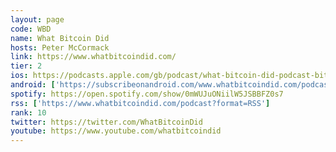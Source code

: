 ```yaml
---
layout: page
code: WBD
name: What Bitcoin Did
hosts: Peter McCormack
link: https://www.whatbitcoindid.com/
tier: 2
ios: https://podcasts.apple.com/gb/podcast/what-bitcoin-did-podcast-bitcoin-crypto-trading-strategy/id1317356120?mt=2
android: ['https://subscribeonandroid.com/www.whatbitcoindid.com/podcast?format=rss']
spotify: https://open.spotify.com/show/0mWUJuONiilW5JSBBFZ0s7
rss: ['https://www.whatbitcoindid.com/podcast?format=RSS']
rank: 10
twitter: https://twitter.com/WhatBitcoinDid
youtube: https://www.youtube.com/whatbitcoindid
---
```

